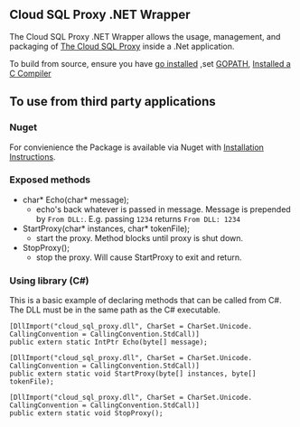 ## Cloud SQL Proxy .NET Wrapper

The Cloud SQL Proxy .NET Wrapper allows the usage, management, and packaging of [The Cloud SQL Proxy](github.com/GoogleCloudPlatform/cloudsql-proxy)
inside a .Net application.

To build from source, ensure you have [go installed](https://golang.org/doc/install)
,set [GOPATH](https://github.com/golang/go/wiki/GOPATH), 
[Installed a C Compiler](http://mingw-w64.org/doku.php/download/mingw-builds)

## To use from third party applications

### Nuget

For convienience the Package is available via Nuget with [Installation Instructions](https://www.nuget.org/packages/cloudsql-proxy-cs/1.0.1).

### Exposed methods

- char* Echo(char* message);
  - echo's back whatever is passed in message. Message is prepended by `From DLL:`. E.g. passing `1234` returns `From DLL: 1234`
- StartProxy(char* instances, char* tokenFile);
  - start the proxy. Method blocks until proxy is shut down.
- StopProxy();
  - stop the proxy. Will cause StartProxy to exit and return.

### Using library (C#)

This is a basic example of declaring methods that can be called from C#. The DLL must be in the same path as the C# executable.

```
[DllImport("cloud_sql_proxy.dll", CharSet = CharSet.Unicode. CallingConvention = CallingConvention.StdCall)]
public extern static IntPtr Echo(byte[] message);

[DllImport("cloud_sql_proxy.dll", CharSet = CharSet.Unicode. CallingConvention = CallingConvention.StdCall)]
public extern static void StartProxy(byte[] instances, byte[] tokenFile);

[DllImport("cloud_sql_proxy.dll", CharSet = CharSet.Unicode. CallingConvention = CallingConvention.StdCall)]
public extern static void StopProxy();
```
